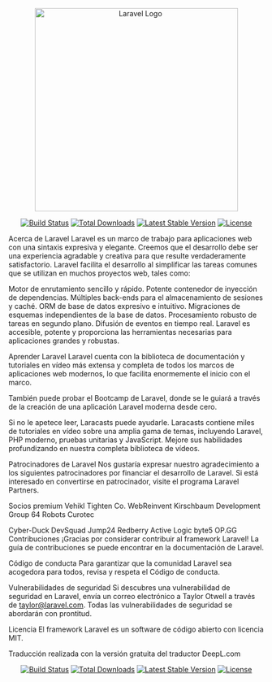 <p align="center"><a href="https://laravel.com" target="_blank"><img src="https://raw.githubusercontent.com/laravel/art/master/logo-lockup/5%20SVG/2%20CMYK/1%20Full%20Color/laravel-logolockup-cmyk-red.svg" width="400" alt="Laravel Logo"></a></p>

<p align="center">
<a href="https://github.com/laravel/framework/actions"><img src="https://github.com/laravel/framework/workflows/tests/badge.svg" alt="Build Status"></a>
<a href="https://packagist.org/packages/laravel/framework"><img src="https://img.shields.io/packagist/dt/laravel/framework" alt="Total Downloads"></a>
<a href="https://packagist.org/packages/laravel/framework"><img src="https://img.shields.io/packagist/v/laravel/framework" alt="Latest Stable Version"></a>
<a href="https://packagist.org/packages/laravel/framework"><img src="https://img.shields.io/packagist/l/laravel/framework" alt="License"></a>
</p>

Acerca de Laravel
Laravel es un marco de trabajo para aplicaciones web con una sintaxis expresiva y elegante. Creemos que el desarrollo debe ser una experiencia agradable y creativa para que resulte verdaderamente satisfactorio. Laravel facilita el desarrollo al simplificar las tareas comunes que se utilizan en muchos proyectos web, tales como:

Motor de enrutamiento sencillo y rápido.
Potente contenedor de inyección de dependencias.
Múltiples back-ends para el almacenamiento de sesiones y caché.
ORM de base de datos expresivo e intuitivo.
Migraciones de esquemas independientes de la base de datos.
Procesamiento robusto de tareas en segundo plano.
Difusión de eventos en tiempo real.
Laravel es accesible, potente y proporciona las herramientas necesarias para aplicaciones grandes y robustas.

Aprender Laravel
Laravel cuenta con la biblioteca de documentación y tutoriales en vídeo más extensa y completa de todos los marcos de aplicaciones web modernos, lo que facilita enormemente el inicio con el marco.

También puede probar el Bootcamp de Laravel, donde se le guiará a través de la creación de una aplicación Laravel moderna desde cero.

Si no le apetece leer, Laracasts puede ayudarle. Laracasts contiene miles de tutoriales en vídeo sobre una amplia gama de temas, incluyendo Laravel, PHP moderno, pruebas unitarias y JavaScript. Mejore sus habilidades profundizando en nuestra completa biblioteca de vídeos.

Patrocinadores de Laravel
Nos gustaría expresar nuestro agradecimiento a los siguientes patrocinadores por financiar el desarrollo de Laravel. Si está interesado en convertirse en patrocinador, visite el programa Laravel Partners.

Socios premium
Vehikl
Tighten Co.
WebReinvent
Kirschbaum Development Group
64 Robots
Curotec


Cyber-Duck
DevSquad
Jump24
Redberry
Active Logic
byte5
OP.GG
Contribuciones
¡Gracias por considerar contribuir al framework Laravel! La guía de contribuciones se puede encontrar en la documentación de Laravel.

Código de conducta
Para garantizar que la comunidad Laravel sea acogedora para todos, revisa y respeta el Código de conducta.

Vulnerabilidades de seguridad
Si descubres una vulnerabilidad de seguridad en Laravel, envía un correo electrónico a Taylor Otwell a través de taylor@laravel.com. Todas las vulnerabilidades de seguridad se abordarán con prontitud.

Licencia
El framework Laravel es un software de código abierto con licencia MIT.

Traducción realizada con la versión gratuita del traductor DeepL.com

<p align="center">
<a href="https://github.com/laravel/framework/actions"><img src="https://github.com/laravel/framework/workflows/tests/badge.svg" alt="Build Status"></a>
<a href="https://packagist.org/packages/laravel/framework"><img src="https://img.shields.io/packagist/dt/laravel/framework" alt="Total Downloads"></a>
<a href="https://packagist.org/packages/laravel/framework"><img src="https://img.shields.io/packagist/v/laravel/framework" alt="Latest Stable Version"></a>
<a href="https://packagist.org/packages/laravel/framework"><img src="https://img.shields.io/packagist/l/laravel/framework" alt="License"></a>
</p>

